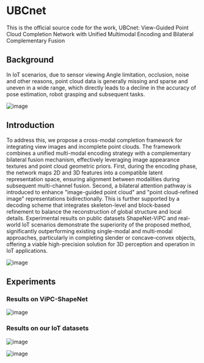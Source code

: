 # UBCnet
This is the official source code for the work, UBCnet: View-Guided Point Cloud Completion Network with Unified Multimodal Encoding and Bilateral Complementary Fusion
## Background
In IoT scenarios, due to sensor viewing Angle limitation, occlusion, noise and other reasons, point cloud data is generally missing and sparse and uneven in a wide range, which directly leads to a decline in the accuracy of pose estimation, robot grasping and subsequent tasks.

![image](https://github.com/user-attachments/assets/c04bdb2d-c729-4d60-b98d-64869d1b90bb)

## Introduction
To address this, we propose a cross-modal completion framework for integrating view images and incomplete point clouds. The framework combines a unified multi-modal encoding strategy with a complementary bilateral fusion mechanism, effectively leveraging image appearance textures and point cloud geometric priors. First, during the encoding phase, the network maps 2D and 3D features into a compatible latent representation space, ensuring alignment between modalities during subsequent multi-channel fusion. Second, a bilateral attention pathway is introduced to enhance "image-guided point cloud" and "point cloud-refined image" representations bidirectionally. This is further supported by a decoding scheme that integrates skeleton-level and block-based refinement to balance the reconstruction of global structure and local details. Experimental results on public datasets ShapeNet-ViPC and real-world IoT scenarios demonstrate the superiority of the proposed method, significantly outperforming existing single-modal and multi-modal approaches, particularly in completing slender or concave–convex objects, offering a viable high-precision solution for 3D perception and operation in IoT applications.

![image](https://github.com/user-attachments/assets/e7186320-bc00-477d-a8fb-5e033ecde566)

## Experiments
### Results on ViPC-ShapeNet

![image](https://github.com/user-attachments/assets/bf3a3b73-065a-48d9-8d5a-4839767ee729)

### Results on our IoT datasets

![image](https://github.com/user-attachments/assets/46e051c7-776a-4a7d-88a4-eddd0397c742)

![image](https://github.com/user-attachments/assets/53b59c1d-71b8-4edf-8bbc-44935e7157e0)
